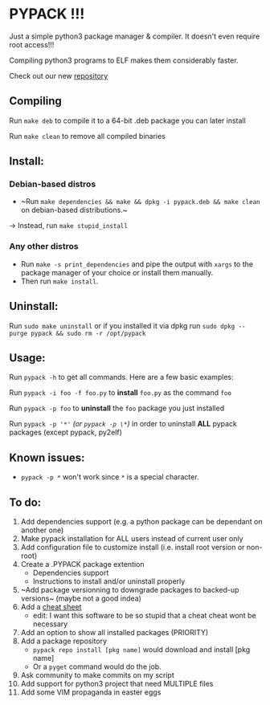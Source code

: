 # PYPACK !!!
Just a simple python3 package manager & compiler. It doesn't even require root access!!!

Compiling python3 programs to ELF makes them considerably faster.

Check out our new [repository](https://github.com/toto112358/pypack-repo)


Compiling
---------
Run `make deb` to compile it to a 64-bit .deb package you can later install

Run `make clean` to remove all compiled binaries

Install:
--------
### Debian-based distros
- ~Run `make dependencies && make && dpkg -i pypack.deb && make clean` on debian-based distributions.~

-> Instead, run `make stupid_install`

### Any other distros
- Run `make -s print_dependencies` and pipe the output with `xargs` to the package manager of your choice or install them manually.
- Then run `make install`.

Uninstall:
---------
Run `sudo make uninstall` or if you installed it via dpkg run `sudo dpkg --purge pypack && sudo rm -r /opt/pypack`

Usage:
------
Run `pypack -h` to get all commands. Here are a few basic examples:

Run `pypack -i foo -f foo.py` to **install** `foo.py` as the command `foo`

Run `pypack -p foo` to **uninstall** the `foo` package you just installed

Run `pypack -p '*'` *(or `pypack -p \*`)* in order to uninstall **ALL** pypack packages (except pypack, py2elf)

Known issues:
------------
- `pypack -p *` won't work since `*` is a special character.

To do:
------
1. Add dependencies support (e.g. a python package can be dependant on another one)
3. Make pypack installation for ALL users instead of current user only
4. Add configuration file to customize install (i.e. install root version or non-root)
5. Create a .PYPACK package extention
    - Dependencies support
    - Instructions to install and/or uninstall properly
6. ~Add package versionning to downgrade packages to backed-up versions~ (maybe not a good indea)
8. Add a [cheat sheet](cheat_sheet.md)
	- edit: I want this software to be so stupid that a cheat cheat wont be necessary
10. Add an option to show all installed packages (PRIORITY)
11. Add a package repository
    - `pypack repo install [pkg name]` would download and install [pkg name]
    - Or a `pyget` command would do the job.
12. Ask community to make commits on my script
13. Add support for python3 project that need MULTIPLE files
14. Add some VIM propaganda in easter eggs
